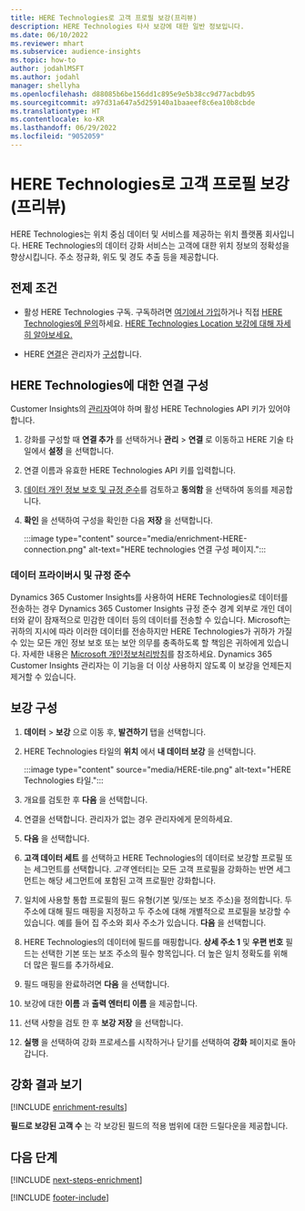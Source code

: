 ```yaml
---
title: HERE Technologies로 고객 프로필 보강(프리뷰)
description: HERE Technologies 타사 보강에 대한 일반 정보입니다.
ms.date: 06/10/2022
ms.reviewer: mhart
ms.subservice: audience-insights
ms.topic: how-to
author: jodahlMSFT
ms.author: jodahl
manager: shellyha
ms.openlocfilehash: d88085b6be156dd1c895e9e5b38cc9d77acbdb95
ms.sourcegitcommit: a97d31a647a5d259140a1baaeef8c6ea10b8cbde
ms.translationtype: HT
ms.contentlocale: ko-KR
ms.lasthandoff: 06/29/2022
ms.locfileid: "9052059"
---
```

# <a name="enrich-customer-profiles-with-here-technologies-preview"></a>HERE Technologies로 고객 프로필 보강(프리뷰)

HERE Technologies는 위치 중심 데이터 및 서비스를 제공하는 위치 플랫폼 회사입니다. HERE Technologies의 데이터 강화 서비스는 고객에 대한 위치 정보의 정확성을 향상시킵니다. 주소 정규화, 위도 및 경도 추출 등을 제공합니다.

## <a name="prerequisites"></a>전제 조건

- 활성 HERE Technologies 구독. 구독하려면 [여기에서 가입](https://developer.here.com/sign-up?utm_medium=referral&utm_source=Microsoft-Dynamics-CI&create=Freemium-Basic)하거나 직접 [HERE Technologies에 문의](https://developer.here.com/help?utm_medium=referral&utm_source=Microsoft-Dynamics-CI#how-can-we-help-you)하세요. [HERE Technologies Location 보강에 대해 자세히 알아보세요.](https://developer.here.com/location-enrichment?cid=Dev-MicrosoftDynamics-DB-0-Dev-&utm_source=MicrosoftDynamics&utm_medium=referral&utm_campaign=Online_Dev_ReferralMicrosoft)

- HERE [연결](connections.md)은 관리자가 [구성](#configure-the-connection-for-here-technologies)합니다.

## <a name="configure-the-connection-for-here-technologies"></a>HERE Technologies에 대한 연결 구성

Customer Insights의 [관리자](permissions.md#admin)여야 하며 활성 HERE Technologies API 키가 있어야 합니다.

1. 강화를 구성할 때 **연결 추가** 를 선택하거나 **관리** > **연결** 로 이동하고 HERE 기술 타일에서 **설정** 을 선택합니다.

1. 연결 이름과 유효한 HERE Technologies API 키를 입력합니다.

1. [데이터 개인 정보 보호 및 규정 준수](#data-privacy-and-compliance)를 검토하고 **동의함** 을 선택하여 동의를 제공합니다.

1. **확인** 을 선택하여 구성을 확인한 다음 **저장** 을 선택합니다.

   :::image type="content" source="media/enrichment-HERE-connection.png" alt-text="HERE technologies 연결 구성 페이지.":::

### <a name="data-privacy-and-compliance"></a>데이터 프라이버시 및 규정 준수

Dynamics 365 Customer Insights를 사용하여 HERE Technologies로 데이터를 전송하는 경우 Dynamics 365 Customer Insights 규정 준수 경계 외부로 개인 데이터와 같이 잠재적으로 민감한 데이터 등의 데이터를 전송할 수 있습니다. Microsoft는 귀하의 지시에 따라 이러한 데이터를 전송하지만 HERE Technologies가 귀하가 가질 수 있는 모든 개인 정보 보호 또는 보안 의무를 충족하도록 할 책임은 귀하에게 있습니다. 자세한 내용은 [Microsoft 개인정보처리방침](https://go.microsoft.com/fwlink/?linkid=396732)를 참조하세요.
Dynamics 365 Customer Insights 관리자는 이 기능을 더 이상 사용하지 않도록 이 보강을 언제든지 제거할 수 있습니다.

## <a name="configure-the-enrichment"></a>보강 구성

1. **데이터** > **보강** 으로 이동 후, **발견하기** 탭을 선택합니다.

1. HERE Technologies 타일의 **위치** 에서 **내 데이터 보강** 을 선택합니다.

   :::image type="content" source="media/HERE-tile.png" alt-text="HERE Technologies 타일.":::

1. 개요를 검토한 후 **다음** 을 선택합니다.

1. 연결을 선택합니다. 관리자가 없는 경우 관리자에게 문의하세요.

1. **다음** 을 선택합니다.

1. **고객 데이터 세트** 를 선택하고 HERE Technologies의 데이터로 보강할 프로필 또는 세그먼트를 선택합니다. *고객* 엔터티는 모든 고객 프로필을 강화하는 반면 세그먼트는 해당 세그먼트에 포함된 고객 프로필만 강화합니다.

1. 일치에 사용할 통합 프로필의 필드 유형(기본 및/또는 보조 주소)을 정의합니다. 두 주소에 대해 필드 매핑을 지정하고 두 주소에 대해 개별적으로 프로필을 보강할 수 있습니다. 예를 들어 집 주소와 회사 주소가 있습니다. **다음** 을 선택합니다.

1. HERE Technologies의 데이터에 필드를 매핑합니다. **상세 주소 1** 및 **우편 번호** 필드는 선택한 기본 또는 보조 주소의 필수 항목입니다. 더 높은 일치 정확도를 위해 더 많은 필드를 추가하세요.

1. 필드 매핑을 완료하려면 **다음** 을 선택합니다.

1. 보강에 대한 **이름** 과 **출력 엔터티 이름** 을 제공합니다.

1. 선택 사항을 검토 한 후 **보강 저장** 을 선택합니다.

1. **실행** 을 선택하여 강화 프로세스를 시작하거나 닫기를 선택하여 **강화** 페이지로 돌아갑니다.

## <a name="view-enrichment-results"></a>강화 결과 보기

[!INCLUDE [enrichment-results](includes/enrichment-results.md)]

**필드로 보강된 고객 수** 는 각 보강된 필드의 적용 범위에 대한 드릴다운을 제공합니다.

## <a name="next-steps"></a>다음 단계

[!INCLUDE [next-steps-enrichment](includes/next-steps-enrichment.md)]

[!INCLUDE [footer-include](includes/footer-banner.md)]

